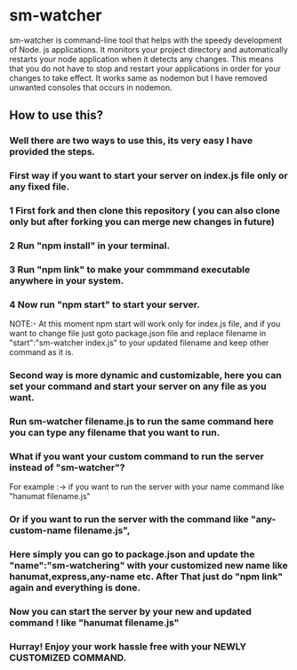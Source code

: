 # sm-watcher

sm-watcher is command-line tool that helps with the speedy development of Node. js applications. It monitors your project directory and automatically restarts your node application when it detects any changes. This means that you do not have to stop and restart your applications in order for your changes to take effect. It works same as nodemon but I have removed unwanted consoles that occurs in nodemon.

## How to use this?
### Well there are two ways to use this, its very easy I have provided the steps.
### First way if you want to start your server on index.js file only or any fixed file.
### 1 First fork and then clone this repository ( you can also clone only but after forking you can merge new changes in future)
### 2 Run "npm install" in your terminal.
### 3 Run "npm link" to make your commmand executable anywhere in your system.
### 4 Now run "npm start" to start your server.
NOTE:- At this moment npm start will work only for index.js file, and if you want to change file just goto package.json file and replace filename in "start":"sm-watcher index.js" to your updated filename and keep other command as it is.
### Second way is more dynamic and customizable, here you can set your command and start your server on any file as you want.
### Run sm-watcher filename.js to run the same command here you can type any filename that you want to run.
### What if you want your custom command to run the server instead of "sm-watcher"?
For example :-> if you want to run the server with your name command like "hanumat filename.js"
### Or if you want to run the server with the command like "any-custom-name filename.js",
### Here simply you can go to package.json and update the "name":"sm-watchering" with your customized new name like hanumat,express,any-name etc. After That just do "npm link" again and everything is done.
### Now you can start the server by your new and updated command ! like "hanumat filename.js"
### Hurray! Enjoy your work hassle free with your NEWLY CUSTOMIZED COMMAND.
